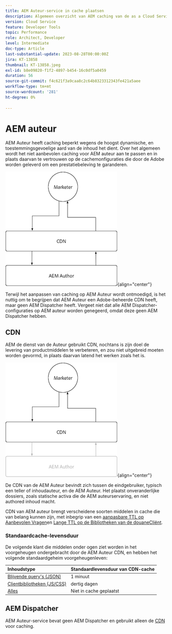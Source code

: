 ```yaml
---
title: AEM Auteur-service in cache plaatsen
description: Algemeen overzicht van AEM caching van de as a Cloud Service dienst van de Auteur.
version: Cloud Service
feature: Developer Tools
topic: Performance
role: Architect, Developer
level: Intermediate
doc-type: Article
last-substantial-update: 2023-08-28T00:00:00Z
jira: KT-13858
thumbnail: KT-13858.jpeg
exl-id: b8e09820-f1f2-4897-b454-16c0df5a0459
duration: 56
source-git-commit: f4c621f3a9caa8c2c64b8323312343fe421a5aee
workflow-type: tm+mt
source-wordcount: '281'
ht-degree: 0%

---
```


# AEM auteur

AEM Auteur heeft caching beperkt wegens de hoogst dynamische, en toestemmingsgevoelige aard van de inhoud het dient. Over het algemeen wordt het niet aanbevolen caching voor AEM auteur aan te passen en in plaats daarvan te vertrouwen op de cachemonfiguraties die door de Adobe worden geleverd om een prestatiebeleving te garanderen.

![Overzicht van AEM cachediagram voor auteurs](./assets/author/author-all.png){align="center"}

Terwijl het aanpassen van caching op AEM Auteur wordt ontmoedigd, is het nuttig om te begrijpen dat AEM Auteur een Adobe-beheerde CDN heeft, maar geen AEM Dispatcher heeft. Vergeet niet dat alle AEM Dispatcher-configuraties op AEM auteur worden genegeerd, omdat deze geen AEM Dispatcher hebben.

## CDN

AEM de dienst van de Auteur gebruikt CDN, nochtans is zijn doel de levering van productmiddelen te verbeteren, en zou niet uitgebreid moeten worden gevormd, in plaats daarvan latend het werken zoals het is.

![Overzicht van AEM publicatiecaching](./assets/author/author-cdn.png){align="center"}

De CDN van de AEM Auteur bevindt zich tussen de eindgebruiker, typisch een teller of inhoudauteur, en de AEM Auteur. Het plaatst onveranderlijke dossiers, zoals statische activa die de AEM auteurservaring, en niet authored inhoud macht.

CDN van AEM auteur brengt verscheidene soorten middelen in cache die van belang kunnen zijn, met inbegrip van een [aanpasbare TTL op Aanbevolen Vragen](https://experienceleague.adobe.com/docs/experience-manager-cloud-service/content/headless/graphql-api/persisted-queries.html?author-instances)en [Lange TTL op de Bibliotheken van de douaneCliënt](https://experienceleague.adobe.com/docs/experience-manager-cloud-service/content/implementing/content-delivery/caching.html#client-side-libraries).

### Standaardcache-levensduur

De volgende klant die middelen onder ogen ziet worden in het voorgeheugen ondergebracht door de AEM Auteur CDN, en hebben het volgende standaardgeheim voorgeheugenleven:

| Inhoudstype | Standaardlevensduur van CDN-cache |
|:------------ |:---------- |
| [Blijvende query&#39;s (JSON)](https://experienceleague.adobe.com/docs/experience-manager-cloud-service/content/headless/graphql-api/persisted-queries.html?author-instances) | 1 minuut |
| [Clientbibliotheken (JS/CSS)](https://experienceleague.adobe.com/docs/experience-manager-cloud-service/content/implementing/content-delivery/caching.html#client-side-libraries) | dertig dagen |
| [Alles](https://experienceleague.adobe.com/docs/experience-manager-cloud-service/content/implementing/content-delivery/caching.html#other-content) | Niet in cache geplaatst |


## AEM Dispatcher

AEM Auteur-service bevat geen AEM Dispatcher en gebruikt alleen de [CDN](#cdn) voor caching.
